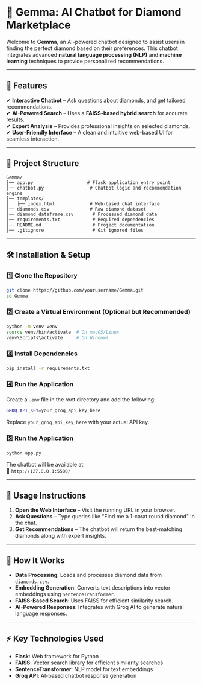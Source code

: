 # 💎 Gemma: AI Chatbot for Diamond Marketplace  

Welcome to **Gemma**, an AI-powered chatbot designed to assist users in finding the perfect diamond based on their preferences. This chatbot integrates advanced **natural language processing (NLP)** and **machine learning** techniques to provide personalized recommendations.  

---

## 🚀 Features  

✔ **Interactive Chatbot** – Ask questions about diamonds, and get tailored recommendations.  
✔ **AI-Powered Search** – Uses a **FAISS-based hybrid search** for accurate results.  
✔ **Expert Analysis** – Provides professional insights on selected diamonds.  
✔ **User-Friendly Interface** – A clean and intuitive web-based UI for seamless interaction.   

---

## 📂 Project Structure  

```
Gemma/
│── app.py                    # Flask application entry point
│── chatbot.py                 # Chatbot logic and recommendation engine
│── templates/
│   ├── index.html             # Web-based chat interface
│── diamonds.csv               # Raw diamond dataset
│── diamond_dataframe.csv       # Processed diamond data
│── requirements.txt            # Required dependencies
│── README.md                   # Project documentation
│── .gitignore                  # Git ignored files
```

---

## 🛠 Installation & Setup  

### 1️⃣ Clone the Repository  
```sh
git clone https://github.com/yourusername/Gemma.git
cd Gemma
```

### 2️⃣ Create a Virtual Environment (Optional but Recommended)  
```sh
python -m venv venv
source venv/bin/activate  # On macOS/Linux
venv\Scripts\activate     # On Windows
```

### 3️⃣ Install Dependencies  
```sh
pip install -r requirements.txt
```

### 4️⃣ Run the Application
Create a `.env` file in the root directory and add the following:  
```sh
GROQ_API_KEY=your_groq_api_key_here
```
Replace `your_groq_api_key_here` with your actual API key.
### 5️⃣ Run the Application  
```sh
python app.py
```

The chatbot will be available at:  
🔗 `http://127.0.0.1:5500/`  

---

## 📝 Usage Instructions  

1. **Open the Web Interface** – Visit the running URL in your browser.  
2. **Ask Questions** – Type queries like "Find me a 1-carat round diamond" in the chat.  
3. **Get Recommendations** – The chatbot will return the best-matching diamonds along with expert insights.

---

## 🤖 How It Works  

- **Data Processing**: Loads and processes diamond data from `diamonds.csv`.  
- **Embedding Generation**: Converts text descriptions into vector embeddings using `SentenceTransformer`.  
- **FAISS-Based Search**: Uses FAISS for efficient similarity search.  
- **AI-Powered Responses**: Integrates with Groq AI to generate natural language responses.

---

## ⚡ Key Technologies Used  

- **Flask**: Web framework for Python  
- **FAISS**: Vector search library for efficient similarity searches  
- **SentenceTransformer**: NLP model for text embeddings  
- **Groq API**: AI-based chatbot response generation


  

